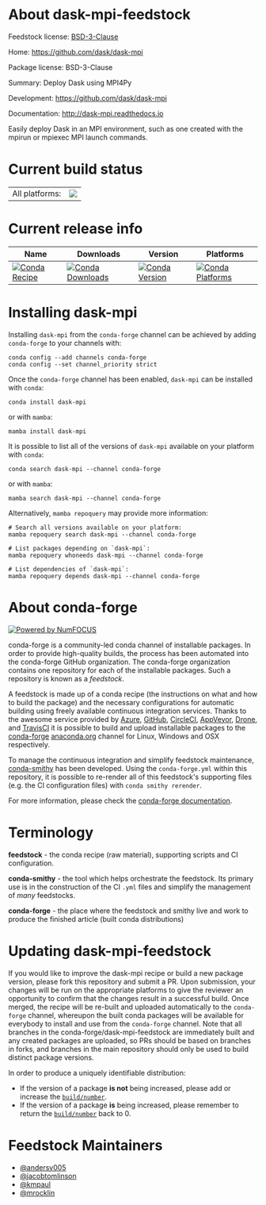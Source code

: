 About dask-mpi-feedstock
========================

Feedstock license: [BSD-3-Clause](https://github.com/conda-forge/dask-mpi-feedstock/blob/main/LICENSE.txt)

Home: https://github.com/dask/dask-mpi

Package license: BSD-3-Clause

Summary: Deploy Dask using MPI4Py

Development: https://github.com/dask/dask-mpi

Documentation: http://dask-mpi.readthedocs.io

Easily deploy Dask in an MPI environment,
such as one created with the mpirun or mpiexec MPI launch commands.


Current build status
====================


<table><tr><td>All platforms:</td>
    <td>
      <a href="https://dev.azure.com/conda-forge/feedstock-builds/_build/latest?definitionId=2565&branchName=main">
        <img src="https://dev.azure.com/conda-forge/feedstock-builds/_apis/build/status/dask-mpi-feedstock?branchName=main">
      </a>
    </td>
  </tr>
</table>

Current release info
====================

| Name | Downloads | Version | Platforms |
| --- | --- | --- | --- |
| [![Conda Recipe](https://img.shields.io/badge/recipe-dask--mpi-green.svg)](https://anaconda.org/conda-forge/dask-mpi) | [![Conda Downloads](https://img.shields.io/conda/dn/conda-forge/dask-mpi.svg)](https://anaconda.org/conda-forge/dask-mpi) | [![Conda Version](https://img.shields.io/conda/vn/conda-forge/dask-mpi.svg)](https://anaconda.org/conda-forge/dask-mpi) | [![Conda Platforms](https://img.shields.io/conda/pn/conda-forge/dask-mpi.svg)](https://anaconda.org/conda-forge/dask-mpi) |

Installing dask-mpi
===================

Installing `dask-mpi` from the `conda-forge` channel can be achieved by adding `conda-forge` to your channels with:

```
conda config --add channels conda-forge
conda config --set channel_priority strict
```

Once the `conda-forge` channel has been enabled, `dask-mpi` can be installed with `conda`:

```
conda install dask-mpi
```

or with `mamba`:

```
mamba install dask-mpi
```

It is possible to list all of the versions of `dask-mpi` available on your platform with `conda`:

```
conda search dask-mpi --channel conda-forge
```

or with `mamba`:

```
mamba search dask-mpi --channel conda-forge
```

Alternatively, `mamba repoquery` may provide more information:

```
# Search all versions available on your platform:
mamba repoquery search dask-mpi --channel conda-forge

# List packages depending on `dask-mpi`:
mamba repoquery whoneeds dask-mpi --channel conda-forge

# List dependencies of `dask-mpi`:
mamba repoquery depends dask-mpi --channel conda-forge
```


About conda-forge
=================

[![Powered by
NumFOCUS](https://img.shields.io/badge/powered%20by-NumFOCUS-orange.svg?style=flat&colorA=E1523D&colorB=007D8A)](https://numfocus.org)

conda-forge is a community-led conda channel of installable packages.
In order to provide high-quality builds, the process has been automated into the
conda-forge GitHub organization. The conda-forge organization contains one repository
for each of the installable packages. Such a repository is known as a *feedstock*.

A feedstock is made up of a conda recipe (the instructions on what and how to build
the package) and the necessary configurations for automatic building using freely
available continuous integration services. Thanks to the awesome service provided by
[Azure](https://azure.microsoft.com/en-us/services/devops/), [GitHub](https://github.com/),
[CircleCI](https://circleci.com/), [AppVeyor](https://www.appveyor.com/),
[Drone](https://cloud.drone.io/welcome), and [TravisCI](https://travis-ci.com/)
it is possible to build and upload installable packages to the
[conda-forge](https://anaconda.org/conda-forge) [anaconda.org](https://anaconda.org/)
channel for Linux, Windows and OSX respectively.

To manage the continuous integration and simplify feedstock maintenance,
[conda-smithy](https://github.com/conda-forge/conda-smithy) has been developed.
Using the ``conda-forge.yml`` within this repository, it is possible to re-render all of
this feedstock's supporting files (e.g. the CI configuration files) with ``conda smithy rerender``.

For more information, please check the [conda-forge documentation](https://conda-forge.org/docs/).

Terminology
===========

**feedstock** - the conda recipe (raw material), supporting scripts and CI configuration.

**conda-smithy** - the tool which helps orchestrate the feedstock.
                   Its primary use is in the construction of the CI ``.yml`` files
                   and simplify the management of *many* feedstocks.

**conda-forge** - the place where the feedstock and smithy live and work to
                  produce the finished article (built conda distributions)


Updating dask-mpi-feedstock
===========================

If you would like to improve the dask-mpi recipe or build a new
package version, please fork this repository and submit a PR. Upon submission,
your changes will be run on the appropriate platforms to give the reviewer an
opportunity to confirm that the changes result in a successful build. Once
merged, the recipe will be re-built and uploaded automatically to the
`conda-forge` channel, whereupon the built conda packages will be available for
everybody to install and use from the `conda-forge` channel.
Note that all branches in the conda-forge/dask-mpi-feedstock are
immediately built and any created packages are uploaded, so PRs should be based
on branches in forks, and branches in the main repository should only be used to
build distinct package versions.

In order to produce a uniquely identifiable distribution:
 * If the version of a package **is not** being increased, please add or increase
   the [``build/number``](https://docs.conda.io/projects/conda-build/en/latest/resources/define-metadata.html#build-number-and-string).
 * If the version of a package **is** being increased, please remember to return
   the [``build/number``](https://docs.conda.io/projects/conda-build/en/latest/resources/define-metadata.html#build-number-and-string)
   back to 0.

Feedstock Maintainers
=====================

* [@andersy005](https://github.com/andersy005/)
* [@jacobtomlinson](https://github.com/jacobtomlinson/)
* [@kmpaul](https://github.com/kmpaul/)
* [@mrocklin](https://github.com/mrocklin/)

